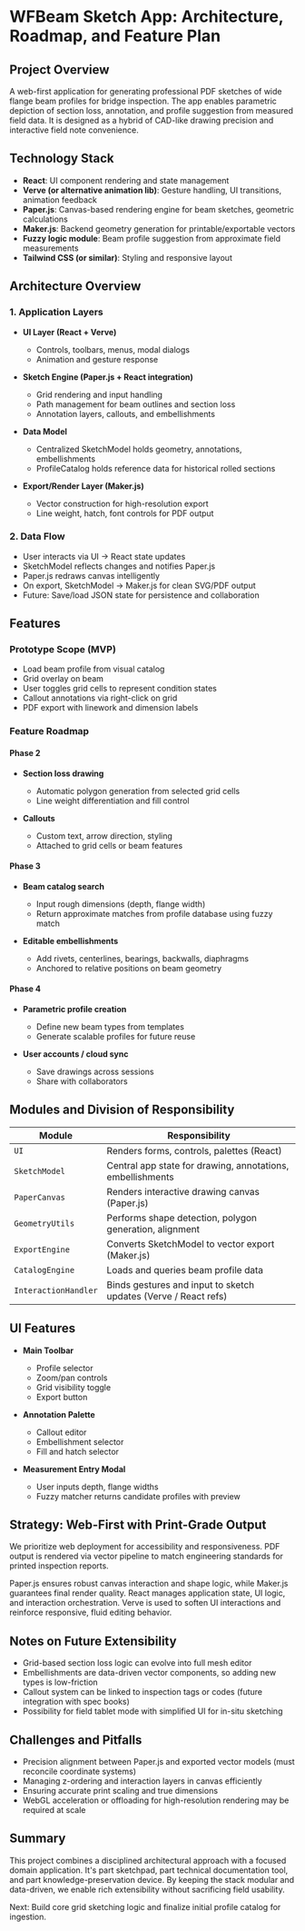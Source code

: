 # WFBeam Sketch App: Architecture, Roadmap, and Feature Plan

## Project Overview

A web-first application for generating professional PDF sketches of wide flange beam profiles for bridge inspection. The app enables parametric depiction of section loss, annotation, and profile suggestion from measured field data. It is designed as a hybrid of CAD-like drawing precision and interactive field note convenience.

## Technology Stack

* **React**: UI component rendering and state management
* **Verve (or alternative animation lib)**: Gesture handling, UI transitions, animation feedback
* **Paper.js**: Canvas-based rendering engine for beam sketches, geometric calculations
* **Maker.js**: Backend geometry generation for printable/exportable vectors
* **Fuzzy logic module**: Beam profile suggestion from approximate field measurements
* **Tailwind CSS (or similar)**: Styling and responsive layout

## Architecture Overview

### 1. Application Layers

* **UI Layer (React + Verve)**

  * Controls, toolbars, menus, modal dialogs
  * Animation and gesture response
* **Sketch Engine (Paper.js + React integration)**

  * Grid rendering and input handling
  * Path management for beam outlines and section loss
  * Annotation layers, callouts, and embellishments
* **Data Model**

  * Centralized SketchModel holds geometry, annotations, embellishments
  * ProfileCatalog holds reference data for historical rolled sections
* **Export/Render Layer (Maker.js)**

  * Vector construction for high-resolution export
  * Line weight, hatch, font controls for PDF output

### 2. Data Flow

* User interacts via UI → React state updates
* SketchModel reflects changes and notifies Paper.js
* Paper.js redraws canvas intelligently
* On export, SketchModel → Maker.js for clean SVG/PDF output
* Future: Save/load JSON state for persistence and collaboration

## Features

### Prototype Scope (MVP)

* Load beam profile from visual catalog
* Grid overlay on beam
* User toggles grid cells to represent condition states
* Callout annotations via right-click on grid
* PDF export with linework and dimension labels

### Feature Roadmap

#### Phase 2

* **Section loss drawing**

  * Automatic polygon generation from selected grid cells
  * Line weight differentiation and fill control
* **Callouts**

  * Custom text, arrow direction, styling
  * Attached to grid cells or beam features

#### Phase 3

* **Beam catalog search**

  * Input rough dimensions (depth, flange width)
  * Return approximate matches from profile database using fuzzy match
* **Editable embellishments**

  * Add rivets, centerlines, bearings, backwalls, diaphragms
  * Anchored to relative positions on beam geometry

#### Phase 4

* **Parametric profile creation**

  * Define new beam types from templates
  * Generate scalable profiles for future reuse
* **User accounts / cloud sync**

  * Save drawings across sessions
  * Share with collaborators

## Modules and Division of Responsibility

| Module               | Responsibility                                                  |
| -------------------- | --------------------------------------------------------------- |
| `UI`                 | Renders forms, controls, palettes (React)                       |
| `SketchModel`        | Central app state for drawing, annotations, embellishments      |
| `PaperCanvas`        | Renders interactive drawing canvas (Paper.js)                   |
| `GeometryUtils`      | Performs shape detection, polygon generation, alignment         |
| `ExportEngine`       | Converts SketchModel to vector export (Maker.js)                |
| `CatalogEngine`      | Loads and queries beam profile data                             |
| `InteractionHandler` | Binds gestures and input to sketch updates (Verve / React refs) |

## UI Features

* **Main Toolbar**

  * Profile selector
  * Zoom/pan controls
  * Grid visibility toggle
  * Export button

* **Annotation Palette**

  * Callout editor
  * Embellishment selector
  * Fill and hatch selector

* **Measurement Entry Modal**

  * User inputs depth, flange widths
  * Fuzzy matcher returns candidate profiles with preview

## Strategy: Web-First with Print-Grade Output

We prioritize web deployment for accessibility and responsiveness. PDF output is rendered via vector pipeline to match engineering standards for printed inspection reports.

Paper.js ensures robust canvas interaction and shape logic, while Maker.js guarantees final render quality. React manages application state, UI logic, and interaction orchestration. Verve is used to soften UI interactions and reinforce responsive, fluid editing behavior.

## Notes on Future Extensibility

* Grid-based section loss logic can evolve into full mesh editor
* Embellishments are data-driven vector components, so adding new types is low-friction
* Callout system can be linked to inspection tags or codes (future integration with spec books)
* Possibility for field tablet mode with simplified UI for in-situ sketching

## Challenges and Pitfalls

* Precision alignment between Paper.js and exported vector models (must reconcile coordinate systems)
* Managing z-ordering and interaction layers in canvas efficiently
* Ensuring accurate print scaling and true dimensions
* WebGL acceleration or offloading for high-resolution rendering may be required at scale

## Summary

This project combines a disciplined architectural approach with a focused domain application. It's part sketchpad, part technical documentation tool, and part knowledge-preservation device. By keeping the stack modular and data-driven, we enable rich extensibility without sacrificing field usability.

Next: Build core grid sketching logic and finalize initial profile catalog for ingestion.
